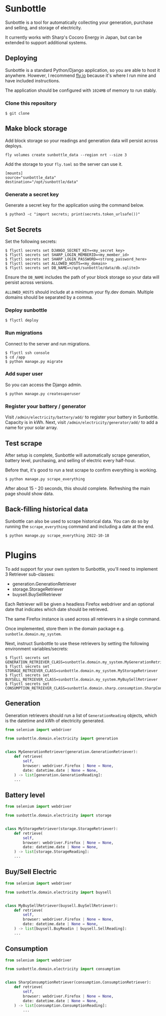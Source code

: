# Sunbottle

Sunbottle is a tool for automatically collecting your generation, purchase and selling, and storage of electricity.

It currently works with Sharp's Cocoro Energy in Japan, but can be extended to support additional systems.


## Deploying

Sunbottle is a standard Python/Django application, so you are able to host it anywhere. However, I 
recommend [fly.io](https://fly.io) because it's where I run mine and have included instructions. 

The application should be configured with `1024MB` of memory to run stably. 

### Clone this repository

```
$ git clone 
```


## Make block storage

Add block storage so your readings and generation data will persist across deploys.

```
fly volumes create sunbottle_data --region nrt --size 3
```

Add the storage to your `fly.toml` so the server can use it.

```
[mounts]
source="sunbottle_data"
destination="/opt/sunbottle/data"
```


### Generate a secret key

Generate a secret key for the application using the command below. 

```
$ python3 -c "import secrets; print(secrets.token_urlsafe())"
```

## Set Secrets

Set the following secrets: 

```
$ flyctl secrets set DJANGO_SECRET_KEY=<my_secret key>
$ flyctl secrets set SHARP_LOGIN_MEMBERID=<my_member_id>
$ flyctl secrets set SHARP_LOGIN_PASSWORD=<strong_password_here>
$ flyctl secrets set ALLOWED_HOSTS=<my_domain>
$ flyctl secrets set DB_NAME=</opt/sunbottle/data/db.sqlite3>
```

Ensure the `DB_NAME` includes the path of your block storage so your data will persist across versions.

`ALLOWED_HOSTS` should include at a minimum your fly.dev domain. Multiple domains should be separated by a comma.

### Deploy sunbottle

```
$ flyctl deploy
```

### Run migrations

Connect to the server and run migrations.

```
$ flyctl ssh console
$ cd /app
$ python manage.py migrate
```

### Add super user
So you can access the Django admin.

``` 
$ python manage.py createsuperuser
```

### Register your battery / generator

Visit `/admin/electricity/battery/add/` to register your battery in Sunbottle. Capacity is in kWh.
Next, visit `/admin/electricity/generator/add/` to add a name for your solar array.


## Test scrape

After setup is complete, Sunbottle will automatically scrape generation, battery level, purchasing, and selling of electric every half-hour.

Before that, it's good to run a test scrape to confirm everything is working.

```
$ python manage.py scrape_everything
```

After about 15 - 20 seconds, this should complete. Refreshing the main page should show data.

## Back-filling historical data

Sunbottle can also be used to scrape historical data. You can do so by running the `scrape_everything` command and including a date at the end.

```
$ python manage.py scrape_everything 2022-10-18
```

# Plugins

To add support for your own system to Sunbottle, you'll need to implement 3 Retriever sub-classes:

* generation.GenerationRetriever
* storage.StorageRetriever
* buysell.BuySellRetriever

Each Retriever will be given a headless Firefox webdriver and an optional date that indicates which date should be retrieved.

The same Firefox instance is used across all retrievers in a single command. 

Once implemented, store them in the domain package e.g. `sunbotle.domain.my_system`.

Next, instruct Sunbottle to use these retrievers by setting the following environment variables/secrets:

```
$ flyctl secrets set GENERATION_RETRIEVER_CLASS=sunbottle.domain.my_system.MyGenerationRetriever
$ flyctl secrets set STORAGE_RETRIEVER_CLASS=sunbottle.domain.my_system.MyStorageRetriever
$ flyctl secrets set BUYSELL_RETRIEVER_CLASS=sunbottle.domain.my_system.MyBuySellRetriever
$ flyctl secrets set CONSUMPTION_RETRIEVER_CLASS=sunbottle.domain.sharp.consumption.SharpConsumptionRetriever
```

## Generation
Generation retrievers should run a list of `GenerationReading` objects, which is the datetime and kWh of electricity generated. 


```python
from selenium import webdriver

from sunbottle.domain.electricity import generation


class MyGenerationRetriever(generation.GenerationRetriever):
    def retrieve(
        self,
        browser: webdriver.Firefox | None = None,
        date: datetime.date | None = None,
    ) -> list[generation.GenerationReading]:
    ...
```

## Battery level

```python
from selenium import webdriver

from sunbottle.domain.electricity import storage


class MyStorageRetriever(storage.StorageRetriever):
    def retrieve(
        self,
        browser: webdriver.Firefox | None = None,
        date: datetime.date | None = None,
    ) -> list[storage.StorageReading]:
    ...

```

## Buy/Sell Electric 

```python
from selenium import webdriver

from sunbottle.domain.electricity import buysell


class MyBuySellRetriever(buysell.BuySellRetriever):
    def retrieve(
        self,
        browser: webdriver.Firefox | None = None,
        date: datetime.date | None = None,
    ) -> list[buysell.BuyReadin | buysell.SellReading]:
    ...
```

## Consumption

```python
from selenium import webdriver

from sunbottle.domain.electricity import consumption


class SharpConsumptionRetriever(consumption.ConsumptionRetriever):
    def retrieve(
        self,
        browser: webdriver.Firefox | None = None,
        date: datetime.date | None = None,
    ) -> list[consumption.ConsumptionReading]:
        ...
```